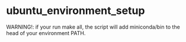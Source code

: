 # ubuntu_environment_setup
WARNING!: if your run make all, the script will add miniconda/bin to the head of your environment PATH.
